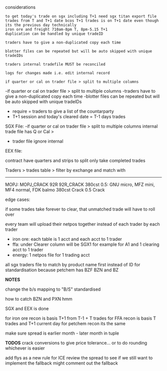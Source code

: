 considerations

```
to get today's trade on sgx including T+1 need sgx titan export file trades from T and T+1 date bcos T+1 trades is on T+1 date even though its the previous day technically
iron ore and freight 710am-8pm T, 8pm-5.15 T+1
duplication can be handled by unique tradeID

traders have to give a non-duplicated copy each time

blotter files can be repeated but will be auto skipped with unique tradeIDs

traders internal tradefile MUST be reconciled

logs for changes made i.e. edit internal record

if quarter or cal on trader file > split to multiple columns
```

-if quarter or cal on trader file > split to multiple columns
-traders have to give a non-duplicated copy each time
-blotter files can be repeated but will be auto skipped with unique tradeIDs

- require = traders to give a list of the countarparty
- T+1 session and today's cleared date = T-1 days trades

SGX File:
-if quarter or cal on trader file > split to multiple columns
internal trade file has Q or Cal >

- trader file ignore internal

EEX file:

contract have quarters and strips to split
only take completed trades

Traders > trades table > filter by exchange and match with

---

MOPJ:
MOPJ_CRACK
92R
92R_CRACK
380cst
0.5: GNU micro, MFZ mini, MF4 normal, FDK balmo
380cst Crack
0.5 Crack

edge cases:

if some trades take forever to clear, that unmatched trade will have to roll over

every team will upload their netpos together instead of each trader by each trader

- iron ore: each table is 1 acct and each acct to 1 trader
- ffa: under Clearer column will be SGX1 for example for A1 and 1 clearing acct to 1 trader
- energy: 1 netpos file for 1 trading acct

all sgx traders file to match by product name first instead of ID for standardisation because petchem has BZF BZN and BZ

**NOTES**

change the b/s mapping to "B/S" standardised

how to catch BZN and PXN hmm

SGX and EEX is done

for iron ore recon is basis T+1 from T-1 + T trades
for FFA recon is basis T trades and T+1 current day
for petchem recon its the same

make sure spread is earlier month - later month in tuple

**TODOS**
crack conversions to give price tolerance... or to do rounding whichever is easier

add flys as a new rule for ICE
review the spread to see if we still want to implement the fallback
might comment out the fallback
